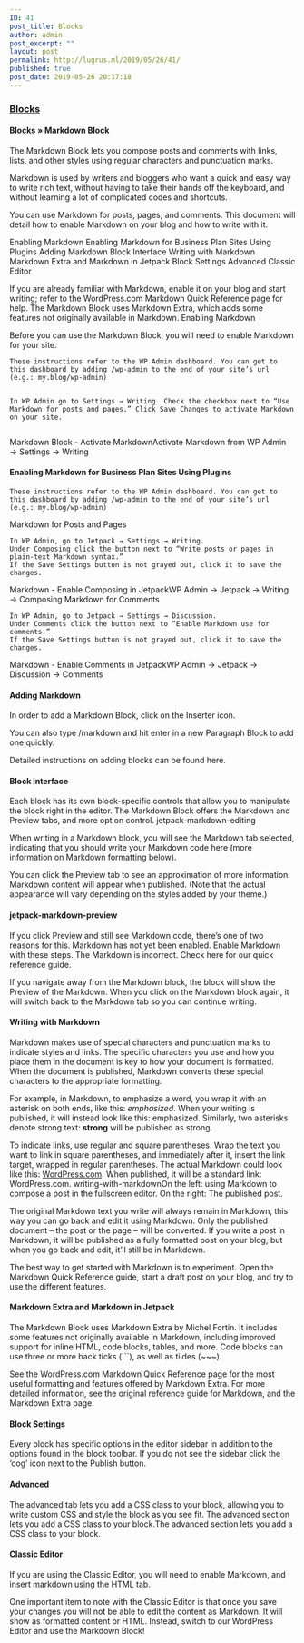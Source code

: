 ```yaml
---
ID: 41
post_title: Blocks
author: admin
post_excerpt: ""
layout: post
permalink: http://lugrus.ml/2019/05/26/41/
published: true
post_date: 2019-05-26 20:17:18
---
```

<h3><a href="https://en.support.wordpress.com/category/writing-editing/blocks/">Blocks</a></h3>
<h4><a href="https://en.support.wordpress.com/wordpress-editor/blocks/">Blocks</a> » Markdown Block</h4>
<p>The Markdown Block lets you compose posts and comments with links, lists, and other styles using regular characters and punctuation marks.</p>
<p>Markdown is used by writers and bloggers who want a quick and easy way to write rich text, without having to take their hands off the keyboard, and without learning a lot of complicated codes and shortcuts.</p>
<p>You can use Markdown for posts, pages, and comments. This document will detail how to enable Markdown on your blog and how to write with it.</p>
<p>Enabling Markdown
Enabling Markdown for Business Plan Sites Using Plugins
Adding Markdown
Block Interface
Writing with Markdown
Markdown Extra and Markdown in Jetpack
Block Settings
Advanced
Classic Editor</p>
<p>If you are already familiar with Markdown, enable it on your blog and start writing; refer to the WordPress.com Markdown Quick Reference page for help. The Markdown Block uses Markdown Extra, which adds some features not originally available in Markdown.
Enabling Markdown</p>
<p>Before you can use the Markdown Block, you will need to enable Markdown for your site.</p>
<pre><code>These instructions refer to the WP Admin dashboard. You can get to this dashboard by adding /wp-admin to the end of your site’s url (e.g.: my.blog/wp-admin)

In WP Admin go to Settings → Writing.
Check the checkbox next to “Use Markdown for posts and pages.”
Click Save Changes to activate Markdown on your site.</code></pre>
<p>Markdown Block - Activate MarkdownActivate Markdown from WP Admin → Settings → Writing</p>
<h4>Enabling Markdown for Business Plan Sites Using Plugins</h4>
<pre><code>These instructions refer to the WP Admin dashboard. You can get to this dashboard by adding /wp-admin to the end of your site’s url (e.g.: my.blog/wp-admin)</code></pre>
<p>Markdown for Posts and Pages</p>
<pre><code>In WP Admin, go to Jetpack → Settings → Writing.
Under Composing click the button next to “Write posts or pages in plain-text Markdown syntax.”
If the Save Settings button is not grayed out, click it to save the changes.</code></pre>
<p>Markdown - Enable Composing in JetpackWP Admin → Jetpack → Writing → Composing
Markdown for Comments</p>
<pre><code>In WP Admin, go to Jetpack → Settings → Discussion.
Under Comments click the button next to “Enable Markdown use for comments.”
If the Save Settings button is not grayed out, click it to save the changes.</code></pre>
<p>Markdown - Enable Comments in JetpackWP Admin → Jetpack → Discussion → Comments</p>
<h4>Adding Markdown</h4>
<p>In order to add a Markdown Block, click on the Inserter icon.</p>
<p>You can also type /markdown and hit enter in a new Paragraph Block to add one quickly.</p>
<p>Detailed instructions on adding blocks can be found here.</p>
<h4>Block Interface</h4>
<p>Each block has its own block-specific controls that allow you to manipulate the block right in the editor. The Markdown Block offers the Markdown and Preview tabs, and more option control.
jetpack-markdown-editing</p>
<p>When writing in a Markdown block, you will see the Markdown tab selected, indicating that you should write your Markdown code here (more information on Markdown formatting below).</p>
<p>You can click the Preview tab to see an approximation of more information. Markdown content will appear when published. (Note that the actual appearance will vary depending on the styles added by your theme.)</p>
<h4>jetpack-markdown-preview</h4>
<p>If you click Preview and still see Markdown code, there’s one of two reasons for this.
Markdown has not yet been enabled. Enable Markdown with these steps.
The Markdown is incorrect. Check here for our quick reference guide.</p>
<p>If you navigate away from the Markdown block, the block will show the Preview of the Markdown. When you click on the Markdown block again, it will switch back to the Markdown tab so you can continue writing.</p>
<h4>Writing with Markdown</h4>
<p>Markdown makes use of special characters and punctuation marks to indicate styles and links. The specific characters you use and how you place them in the document is key to how your document is formatted. When the document is published, Markdown converts these special characters to the appropriate formatting.</p>
<p>For example, in Markdown, to emphasize a word, you wrap it with an asterisk on both ends, like this: <em>emphasized</em>. When your writing is published, it will instead look like this: emphasized. Similarly, two asterisks denote strong text: <strong>strong</strong> will be published as strong.</p>
<p>To indicate links, use regular and square parentheses. Wrap the text you want to link in square parentheses, and immediately after it, insert the link target, wrapped in regular parentheses. The actual Markdown could look like this: <a href="https://wordpress.com/">WordPress.com</a>. When published, it will be a standard link: WordPress.com.
writing-with-markdownOn the left: using Markdown to compose a post in the fullscreen editor. On the right: The published post.</p>
<p>The original Markdown text you write will always remain in Markdown, this way you can go back and edit it using Markdown. Only the published document – the post or the page – will be converted. If you write a post in Markdown, it will be published as a fully formatted post on your blog, but when you go back and edit, it’ll still be in Markdown.</p>
<p>The best way to get started with Markdown is to experiment. Open the Markdown Quick Reference guide, start a draft post on your blog, and try to use the different features.</p>
<h4>Markdown Extra and Markdown in Jetpack</h4>
<p>The Markdown Block uses Markdown Extra by Michel Fortin. It includes some features not originally available in Markdown, including improved support for inline HTML, code blocks, tables, and more. Code blocks can use three or more back ticks (```), as well as tildes (~~~).</p>
<p>See the WordPress.com Markdown Quick Reference page for the most useful formatting and features offered by Markdown Extra. For more detailed information, see the original reference guide for Markdown, and the Markdown Extra page.</p>
<h4>Block Settings</h4>
<p>Every block has specific options in the editor sidebar in addition to the options found in the block toolbar. If you do not see the sidebar click the ‘cog’ icon next to the Publish button.</p>
<h4>Advanced</h4>
<p>The advanced tab lets you add a CSS class to your block, allowing you to write custom CSS and style the block as you see fit.
The advanced section lets you add a CSS class to your block.The advanced section lets you add a CSS class to your block.</p>
<h4>Classic Editor</h4>
<p>If you are using the Classic Editor, you will need to enable Markdown, and insert markdown using the HTML tab.</p>
<p>One important item to note with the Classic Editor is that once you save your changes you will not be able to edit the content as Markdown. It will show as formatted content or HTML. Instead, switch to our WordPress Editor and use the Markdown Block!</p>